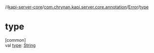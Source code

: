 //[kapi-server-core](../../../index.md)/[com.chrynan.kapi.server.core.annotation](../index.md)/[Error](index.md)/[type](type.md)

# type

[common]\
val [type](type.md): [String](https://kotlinlang.org/api/latest/jvm/stdlib/kotlin/-string/index.html)

